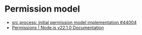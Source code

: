 # Permission model

- [src,process: initial permission model implementation #44004](https://github.com/nodejs/node/pull/44004)
- [Permissions | Node.js v22.1.0 Documentation](https://nodejs.org/api/permissions.html)

